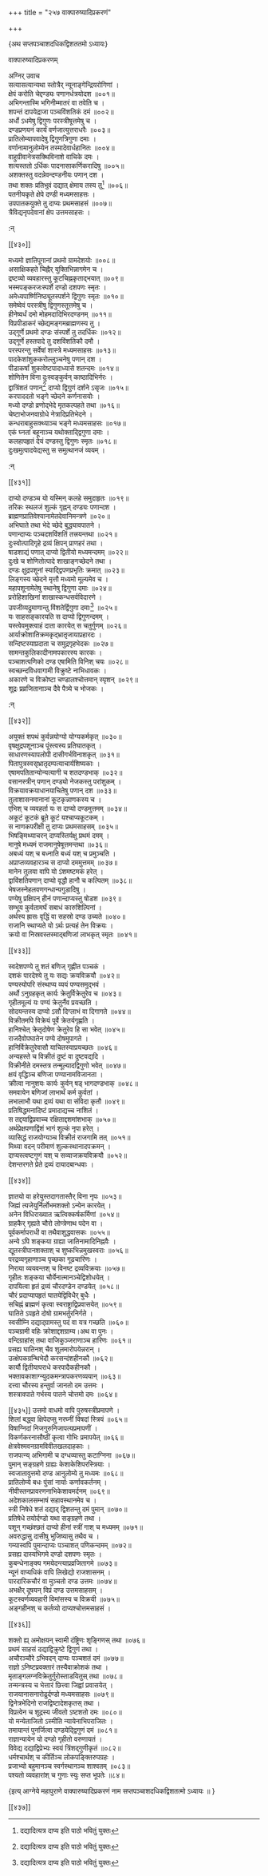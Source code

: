 +++
title = "२५७ वाक्पारुष्यादिप्रकरणं"

+++

\{अथ सप्तपञ्चाशदधिकद्विशततमो ऽध्यायः\}

वाक्पारुष्यादिप्रकरणम्  
    
अग्निर् उवाच  
सत्यासत्यान्यथा स्तोत्रैर् न्यूनाङ्गेन्द्रियरोगिणां ।  
क्षेपं करोति चेद्दण्ड्यः पणानर्धत्रयोदश   ॥००१॥  
अभिगन्तास्मि भगिनीम्मातरं वा तवेति च ।  
शपन्तं दापयेद्राजा पञ्चविंशतिकं दमं   ॥००२॥  
अर्धो ऽधमेषु द्विगुणः परस्त्रीषूत्तमेषु च   ।  
दण्डप्रणयनं कार्यं वर्णजात्युत्तराधरैः   ॥००३॥  
प्रातिलोम्यापवादेषु द्विगुणत्रिगुणा दमाः ।  
वर्णानामानुलोम्येन तस्मादेवार्धहानितः ॥००४॥  
वाहुग्रीवानेत्रसक्थिविनाशे वाचिके दमः ।  
शत्यस्ततो ऽर्धिकः पादनासाकर्णिकरादिषु ॥००५॥  
अशक्तस्तु वदन्नेवन्दण्डनीयः पणान् दश ।  
तथा शक्तः प्रतिभुवं दद्यात् क्षेमाय तस्य तु[^१]   ॥००६॥  
पतनीयकृते क्षेपे दण्डी मध्यमसाहसः ।  
उपपातकयुक्ते तु दाप्यः प्रथमसाहसं ॥००७॥  
त्रैविद्यनृपदेवानां क्षेप उत्तमसाहसः ।  
    
:न्  
    
[^१]: दद्यादित्यत्र दाप्य इति पाठो भवितुं युक्तः  

[[४३०]]
    
मध्यमो ज्ञातिपूगानां प्रथमो ग्रामदेशयोः   ॥००८॥  
असाक्षिकहते चिह्नैर् युक्तिभिन्नागमेन च ।  
द्रष्टव्यो व्यवहारस्तु कूटचिह्नकृताद्भयात् ॥००९॥  
भस्मपङ्करजःस्पर्शे दण्डो दशपणः स्मृतः   ।  
अमेध्यपार्ष्णिनिष्ठ्यूतस्पर्शने द्विगुणः स्मृतः   ॥०१०॥  
समेष्वेवं परस्त्रीषु द्विगुणस्तूत्तमेषु च ।  
हीनेष्वर्धं दमो मोहमदादिभिरदण्डनम् ॥०११॥  
विप्रपीडाकरं च्छेद्यमङ्गमब्राह्मणस्य तु ।  
उद्गूर्णे प्रथमो दण्डः संस्पर्शे तु तदर्धिकः   ॥०१२॥  
उद्गूर्णे हस्तपादे तु दशविंशतिकौ दमौ ।  
परस्परन्तु सर्वेषां शास्त्रे मध्यमसाहसः ॥०१३॥  
पादकेशांशुककरोल्लुञ्चनेषु पणान् दश ।  
पीडाकर्षां शुकावेष्टपादाध्यासे शतन्दमः   ॥०१४॥  
शोणितेन विना दुःस्वङ्कुर्वन् काष्ठादिभिर्नरः   ।  
द्वात्रिंशतं पणान्[^१] दाप्यो द्विगुणं दर्शने ऽसृजः   ॥०१५॥  
करपाददतो भङ्गे च्छेदने कर्णनासयोः ।  
मध्यो दण्डो व्रणोद्भेदे मृतकल्पहते तथा ॥०१६॥  
चेष्टाभोजनवाग्रोधे नेत्रादिप्रतिभेदने ।  
कन्धराबाहुसक्थ्याञ्च भङ्गे मध्यमसाहसः   ॥०१७॥  
एकं घ्नतां बहूनाञ्च यथोक्ताद्द्विगुणा दमाः   ।  
कलहापहृतं देयं दण्डस्तु द्विगुणः स्मृतः   ॥०१८॥  
दुःखमुत्पादयेद्यस्तु स समुत्थानजं व्ययम् ।  
    
:न्  
    
[^१]: द्वाविंशतिपणामिति ख॥  

[[४३१]]
    
दाप्यो दण्डञ्च यो यस्मिन् कलहे समुदाहृतः ॥०१९॥  
तरिकः स्थलजं शुल्कं गृह्नन् दण्ड्यः पणान्दश   ।  
ब्राह्मणप्रातिवेश्यानामेतदेवानिमन्त्रणे ॥०२०॥  
अभिघाते तथा भेदे च्छेदे बुद्ध्यावपातने ।  
पणान्दाप्यः पञ्चदशविंशतिं तत्त्रयन्तथा   ॥०२१॥  
दुःस्वोत्पादिगृहे द्रव्यं क्षिपन् प्राणहरं तथा   ।  
षाडशाद्यं पणात् दाप्यो द्वितीयो मध्यमन्दमम्   ॥०२२॥  
दुःखे च शोणितोत्पादे शाखाङ्गच्छेदने तथा   ।  
दण्डः क्षुद्रपशूनां स्याद्द्विपणप्रभृतिः क्रमात्   ॥०२३॥  
लिङ्गस्य च्छेदने मृत्तौ मध्यमो मूल्यमेव च ।  
महापशूनामेतेषु स्थानेषु द्विगुणा दमाः   ॥०२४॥  
प्ररोहिशाखिनां शाखास्कन्धसर्वविदारणे ।  
उपजीव्यद्रुमाणान्तु विंशतेर्द्विगुणा दमाः[^१]   ॥०२५॥  
यः साहसङ्कारयति स दाप्यो द्विगुणन्दमम् ।  
यस्त्वेवमुक्त्वाहं दाता कारयेत् स चतुर्गुणम् ॥०२६॥  
आर्याक्रोशातिक्रमकृद्भ्रातृजायाप्रहारदः ।  
सन्दिष्टस्याप्रदाता च समुद्रगृहभेदकः ॥०२७॥  
सामन्तकुलिकादीनामपकारस्य कारकः ।  
पञ्चाशत्पणिको दण्ड एषामिति विनिश् चयः ॥०२८॥  
स्वच्छन्दविधवागामी विक्रुष्टे नाभिधावकः   ।  
अकारणे च विक्रोष्टा चण्डालश्चोत्तमान् स्पृशन्   ॥०२९॥  
शूद्रः प्रव्रजितानाञ्च दैवे पैत्र्ये च भोजकः ।  
    
:न्  
    
[^१]: प्ररोहिशाखिनामित्यादिर्विंशतेर्द्विगुणा दमा इत्य् अन्तः  
पाठः ख॥ पुस्तके नास्ति  

[[४३२]]
    
अयुक्तं शपथं कुर्वन्नयोग्यो योग्यकर्मकृत् ॥०३०॥  
वृषक्षुद्रपशूनाञ्च पूंस्त्वस्य प्रतिघातकृत्   ।  
साधारणस्यापलोपी दासीगर्भविनाशकृत् ॥०३१॥  
पितापुत्रस्वसृभ्रातृदम्पत्याचार्यशिष्यकाः   ।  
एषामपतितान्योन्यत्यागी च शतदण्डभाक् ॥०३२॥  
वसानस्त्रीन् पणान् दण्ड्यो नेजकस्तु परांशुकम्   ।  
विक्रयावक्रयाधानयाचितेषु पणान् दश ॥०३३॥  
तुलाशासनमानानां कूटकृन्नाणकस्य च ।  
एभिश् च व्यवहर्ता यः स दाप्यो दण्डमुत्तमम् ॥०३४॥  
अकूटं कूटकं ब्रूते कूटं यश्चाप्यकूटकम्   ।  
स नाणकपरीक्षी तु दाप्यः प्रथमसाहसम् ॥०३५॥  
भिषङ्मिथ्याचरन् दाप्यस्तिर्यक्षु प्रथमं दमम्   ।  
मानुषे मध्यमं राजमानुषेषूत्तमन्तथा   ॥०३६॥  
अबध्यं यश् च बध्नाति बध्यं यश् च प्रमुञ्चति ।  
अप्राप्तव्यवहारञ्च स दाप्यो दममुत्तमम् ॥०३७॥  
मानेन तुलया वापि यो ऽंशमष्टमकं हरेत् ।  
द्वाविंशतिपणान् दाप्यो वृद्धौ हानौ च कल्पितम्   ॥०३८॥  
भेषजस्नेहलवणगन्धान्यगुडादिषु ।  
पण्येषु प्रक्षिपन् हीनं पणान्दाप्यस्तु षोडश   ॥०३९॥  
सम्भूय कुर्वतामर्घं सबाधं कारुशिल्पिनां   ।  
अर्थस्य ह्रासः वृद्धिं वा सहस्रो दण्ड उच्यते   ॥०४०॥  
राजानि स्थाप्यते यो ऽर्थः प्रत्यहं तेन विक्रयः ।  
क्रयो वा निस्रवस्तस्माद्बणिजां लाभकृत् स्मृतः   ॥०४१॥  

[[४३३]]
    
स्वदेशपण्ये तु शतं बणिज् गृह्णीत पञ्चकं   ।  
दशकं पारदेश्ये तु यः सद्यः क्रयविक्रयौ ॥०४२॥  
पण्यस्योपरि संस्थाप्य व्ययं पण्यसमुद्भवं ।  
अर्थो ऽनुग्रहकृत् कार्यः क्रेतुर्विक्रेतुरेव च ॥०४३॥  
गृहीतमूल्यं यः पण्यं क्रेतुर्नैव प्रयच्छति   ।  
सोदयन्तस्य दाप्यो ऽसौ दिग्लाभं वा दिगागते ॥०४४॥  
विक्रीतमपि विक्रेयं पूर्वे क्रेतर्यगृह्णति ।  
हानिश्चेत् क्रेतृदोषेण क्रेतुरेव हि सा भवेत् ॥०४५॥  
राजदैवोपघातेन पण्ये दोषमुपागते ।  
हानिर्विक्रेतुरेवासौ याचितस्याप्रयच्छतः ॥०४६॥  
अन्यहस्ते च विक्रीतं दुष्टं वा दुष्टवद्यदि ।  
विक्रीनीते दमस्तत्र तन्मूल्यादद्विगुणो भवेत् ॥०४७॥  
क्षयं वृद्धिञ्च बणिजा पण्यानामविजानता   ।  
क्रीत्वा नानुशयः कार्यः कुर्वन् षड् भागदण्डभाक्   ॥०४८॥  
समवायेन बणिजां लाभार्थं कर्म कुर्वतां   ।  
लभालाभौ यथा द्रव्यं यथा वा संविदा कृतौ   ॥०४९॥  
प्रतिषिद्धमनादिष्टं प्रमादाद्यच्च नाशितं   ।  
स तद्दयाद्विप्रवाच्च रक्षिताद्दशमांशभाक् ॥०५०॥  
अर्थप्रेक्षपणाद्विंशं भागं शुल्कं नृपा हरेत्   ।  
व्यासिद्धं राजयोग्यञ्च विक्रीतं राजगामि तत् ॥०५१॥  
मिथ्या वदन् परीमाणं शुल्कस्थानादपक्रमन् ।  
दाप्यस्त्वष्टगुणं यश् च सव्याजक्रयविक्रयौ ॥०५२॥  
देशन्तरगते प्रेते द्रव्यं दायादबान्धवाः ।  

[[४३४]]
    
ज्ञातयो वा हरेयुस्तदागतास्तैर् विना नृपः ॥०५३॥  
जिह्मं त्यजेयुर्निर्लोभमशक्तो ऽन्येन कारयेत् ।  
अनेन विधिराख्यात ऋत्विक्कर्षकर्मिणां ॥०५४॥  
ग्राहकैर् गृह्यते चौरो लोप्त्रेणाथ पदेन वा ।  
पूर्वकर्मापराधी वा तथैवाशुद्धवासकः ॥०५५॥  
अन्ये ऽपि शङ्कया ग्राह्या जातिनामादिनिह्नवैः ।  
द्यूतस्त्रीपानशक्ताश् च शुष्कभिन्नमुखस्वराः   ॥०५६॥  
परद्रव्यगृहाणाञ्च पृच्छका गूढचारिणः   ।  
निराया व्ययवन्तश् च विनष्ट द्रव्यविक्रयाः ॥०५७॥  
गृहीतः शङ्कया चौर्येनात्मानञ्चेद्विशोधयेत्   ।  
दापयित्वा हृतं द्रव्यं चौरदण्डेन दण्डयेत्   ॥०५८॥  
चौरं प्रदाप्यापहृतं घातयेद्विविधैर् बुधैः   ।  
सचिह्नं ब्राह्मणं कृत्वा स्वराष्ट्राद्विप्रवासयेत्   ॥०५९॥  
घातिते ऽपहृते दोषो ग्रामभर्तुरनिर्गते ।  
स्वसीम्नि दद्याद्ग्रामस्तु पदं वा यत्र गच्छति ॥०६०॥  
पञ्चग्रामी वहिः क्रोशाद्दशग्राम्य।अथ वा पुनः   ।  
वन्दिग्राहांस् तथा वाजिकुञ्जराणाञ्च हारिणः   ॥०६१॥  
प्रसह्य घातिनश् चैव शूलमारोपयेन्नरान् ।  
उत्क्षेपकग्रन्थिभेदौ करसन्दंशहीनकौ ॥०६२॥  
कार्यौ द्वितीयापराधे करपादैकहीनकौ ।  
भक्तावकाशाग्न्युदकमन्त्रापकरणव्ययान् ॥०६३॥  
दत्त्वा चौरस्य हन्तुर्वा जानतो दम उत्तमः ।  
शस्त्रावपाते गर्भस्य पातने चोत्तमो दमः ॥०६४॥  

[[४३५]]
उत्तमो वाधमो वापि पुरुषस्त्रीप्रमापणे ।  
शिलां बद्ध्वा क्षिपेदप्सु नरघ्नीं विषदां स्त्रियं   ॥०६५॥  
विषाग्निदां निजगुरुनिजापत्यप्रमापणीं ।  
विकर्णकरनासौष्ठीं कृत्वा गोभिः प्रमापयेत्   ॥०६६॥  
क्षेत्रवेश्मवनग्रामविवीतखलदाहकाः ।  
राजपत्न्य् अभिगामी च दग्धव्यास्तु कटाग्निना ॥०६७॥  
पुमान् सङ्ग्रहणे ग्राह्यः केशाकेशिपरस्त्रियाः   ।  
स्वजातावुत्तमो दण्ड आनुलोम्ये तु मध्यमः ॥०६८॥  
प्रातिलोम्ये बधः पुंसां नार्याः कर्णावकर्तनम्   ।  
नीवीस्तनप्रावरणनाभिकेशावमर्दनम् ॥०६९॥  
अदेशकालसम्भाषं सहावस्थानमेव च ।  
स्त्री निषेधे शतं दद्याद् द्विशतन्तु दमं पुमान्   ॥०७०॥  
प्रतिषेधे तयोर्दण्डो यथा सङ्ग्रहणे तथा ।  
पशून् गच्छंश्छतं दाप्यो हीनां स्त्रीं गाश् च मध्यमम्   ॥०७१॥  
अवरुद्धासु दासीषु भुजिष्यासु तथैव च ।  
गम्यास्वपि पुमान्दाप्यः पञ्चाशत् पणिकन्दमम्   ॥०७२॥  
प्रसह्य दास्यभिगमे दण्डो दशपणः स्मृतः   ।  
कुबन्धेनाङ्क्य गमयेदन्त्याप्रव्रजितागमे ॥०७३॥  
न्यूनं वाप्यधिकं वापि लिखेद्यो राजशासनम् ।  
पारदारिकचौरं वा मुञ्चतो दण्ड उत्तमः ॥०७४॥  
अभक्षैर् दूषयन् विप्रं दण्ड उत्तमसाहसम् ।  
कूटस्वर्णव्यवहारी विमांसस्य च विक्रयी ॥०७५॥  
अङ्गहीनश् च कर्तव्यो दाप्यश्चोत्तमसाहसं ।  

[[४३६]]
    
शक्तो ह्य् अमोक्षयन् स्वामी दंष्ट्रिणः शृङ्गिणस् तथा   ॥०७६॥  
प्रथमं साहसं दद्याद्विक्रुष्टे द्विगुणं तथा   ।  
अचौरञ्चौरे ऽभिवदन् दाप्यः पञ्चशतं दमं   ॥०७७॥  
राज्ञो ऽनिष्टप्रवक्तारं तस्यैवाक्रोशकं तथा   ।  
मृताङ्गलग्नविक्रेतुर्गुरोस्ताडयितुस् तथा ॥०७८॥  
तन्मन्त्रस्य च भेत्तारं छित्त्वा जिह्वां प्रवासयेत् ।  
राजयानासनारोढुर्दण्डो मध्यमसाहसः ॥०७९॥  
द्विनेत्रभेदिनो राजद्विष्टादेशकृतस् तथा ।  
विप्रत्वेन च शूद्रस्य जीवतो ऽष्टशतो दमः ॥०८०॥  
यो मन्येताजितो ऽस्मीति न्यायेनाभिपराजितः ।  
तमायान्तं पुनर्जित्वा दण्डयेद्द्विगुणं दमं   ॥०८१॥  
राज्ञान्यायेन यो दण्डो गृहीतो वरुणायतं ।  
विवेद्य दद्याद्विप्रेभ्यः स्वयं त्रिंशद्गुणीकृतं   ॥०८२॥  
धर्मश्चार्थश् च कीर्तिञ्च लोकपङ्क्तिरुपग्रहः ।  
प्रजाभ्यो बहुमानञ्च स्वर्गस्थानञ्च शाश्वतम् ॥०८३॥  
पश्यतो व्यवहारांश् च गुणाः स्युः सप्त भूपतेः  ॥८४॥  
    
\{इत्य् आग्नेये महापुराणे वाक्पारुष्यादिप्रकरणं नाम सप्तपञ्चाशदधिकद्विशतत्मो ऽध्यायः ॥  }

[[४३७]]
    